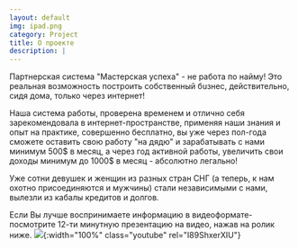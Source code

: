 ```yaml
---
layout: default
img: ipad.png
category: Project
title: О проекте
description: |
---
```

Партнерская система "Мастерская успеха" - не рaбота по найму! Это реальная возможность построить собственный бuзнес, действительно, сидя дома, только через интернет!  

Наша система работы, проверена временем и отлично себя зарекомендовала в интернет-пространстве, применяя наши знания и опыт на практике,  совершенно бесплатно, вы уже через пол-года сможете оставить свою работу "на дядю" и зарабатывать с нами минимум 500$ в месяц, а через год активной работы, увеличить свои доходы минимум до 1000$ в месяц - абсолютно легально!
 
Уже сотни девушек и женщин из разных стран СНГ (а теперь, к нам охотно присоединяются и мужчины) стали независимыми с нами, вылезли из кабалы крeдитов и долгов.

Если Вы лучше воспринимаете информацию в видеоформате-посмотрите 12-ти минутную презентацию на видео, нажав на ролик ниже.
![](//img.youtube.com/vi/I89ShxerXIU/maxresdefault.jpg){:width="100%" class="youtube" rel="I89ShxerXIU"}